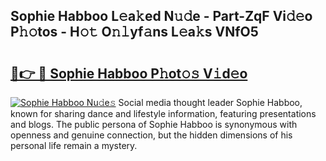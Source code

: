 ## Sophie Habboo L𝚎a𝚔ed N𝚞𝚍e - Part-ZqF Vi𝚍𝚎o P𝚑𝚘tos - H𝚘𝚝 O𝚗𝚕yf𝚊ns L𝚎a𝚔s VNfO5

# <h2><a href="http://kf5moh.oniu.top/?m=Sophie+Habboo">🔗👉 🔴 Sophie Habboo P𝚑ot𝚘𝚜 V𝚒d𝚎o</a></h2>

[![Sophie Habboo Nu𝚍e𝚜](https://i.imgur.com/0qMVB7G.gif)](http://kf5moh.oniu.top/?m=Sophie+Habboo)
Social media thought leader Sophie Habboo, known for sharing dance and lifestyle information, featuring presentations and blogs. The public persona of Sophie Habboo is synonymous with openness and genuine connection, but the hidden dimensions of his personal life remain a mystery.  
